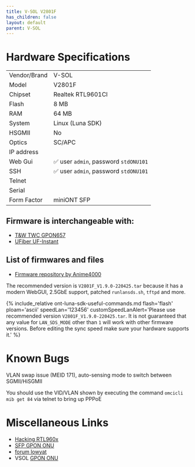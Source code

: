 ```yaml
---
title: V-SOL V2801F
has_children: false
layout: default
parent: V-SOL
---
```


# Hardware Specifications

|              |                                       |
| ------------ | ------------------------------------- |
| Vendor/Brand | V-SOL                                 |
| Model        | V2801F                                |
| Chipset      | Realtek RTL9601CI                     |
| Flash        | 8 MB                                  |
| RAM          | 64 MB                                 |
| System       | Linux (Luna SDK)                      |
| HSGMII       | No                                    |
| Optics       | SC/APC                                |
| IP address   |                                       |
| Web Gui      | ✅ user `admin`, password `stdONU101` |
| SSH          | ✅ user `admin`, password `stdONU101` |
| Telnet       |                                       |
| Serial       |                                       |
| Form Factor  | miniONT SFP                           |

## Firmware is interchangeable with:

- [T&W TWC GPON657](/ont-t-w-twcgpon657)
- [UFiber UF-Instant](/ont-ufiber-uf-instant) 

## List of firmwares and files

- [Firmware repository by Anime4000](https://github.com/Anime4000/RTL960x/tree/main/Firmware/V2801F)

The recommended version is `V2801F_V1.9.0-220425.tar` because it has a modern WebGUI, 2.5GbE support, patched `runlansds.sh`, `tftpd` and more.

{% include_relative ont-luna-sdk-useful-commands.md
    flash='flash'
    ploam='ascii'
    speedLan='123456'
    customSpeedLanAlert='Please use recommended version `V2801F_V1.9.0-220425.tar`. It is not guaranteed that any value for `LAN_SDS_MODE` other than `1` will work with other firmware versions. Before editing the sync speed make sure your hardware supports it.'
%}

# Known Bugs

VLAN swap issue (MEID 171), auto-sensing mode to switch between SGMII/HiSGMII

You should use the VID/VLAN shown by executing the command `omcicli mib get 84` via telnet to bring up PPPoE

# Miscellaneous Links

- [Hacking RTL960x](https://github.com/Anime4000/RTL960x)
- [SFP GPON ONU](https://github.com/zry98/SFP-GPON-ONU)
- [forum lowyat](https://forum.lowyat.net/topic/4925452/+460)
- VSOL [GPON ONU](https://www.vsolcn.com/product/3fe-poe-xpon-onu-v2820d)
